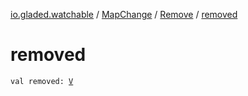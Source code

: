 [io.gladed.watchable](../../index.md) / [MapChange](../index.md) / [Remove](index.md) / [removed](./removed.md)

# removed

`val removed: `[`V`](index.md#V)